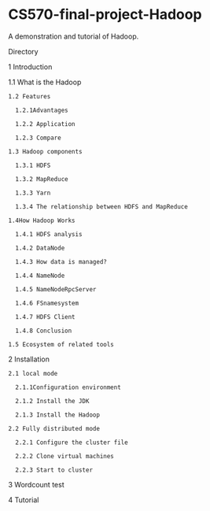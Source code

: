 # CS570-final-project-Hadoop
A demonstration and tutorial of Hadoop.

Directory

1 Introduction

  1.1	What is the Hadoop
    
    1.2	Features
      
      1.2.1Advantages
      
      1.2.2 Application
      
      1.2.3 Compare
    
    1.3 Hadoop components
      
      1.3.1 HDFS
      
      1.3.2 MapReduce
      
      1.3.3 Yarn
      
      1.3.4	The relationship between HDFS and MapReduce
    
    1.4How Hadoop Works
      
      1.4.1 HDFS analysis
      
      1.4.2 DataNode
      
      1.4.3 How data is managed?
      
      1.4.4 NameNode
      
      1.4.5 NameNodeRpcServer
      
      1.4.6 FSnamesystem
      
      1.4.7 HDFS Client
      
      1.4.8 Conclusion
    
    1.5 Ecosystem of related tools
  
  2 Installation
    
    2.1 local mode
      
      2.1.1Configuration environment
      
      2.1.2 Install the JDK
      
      2.1.3 Install the Hadoop
    
    2.2 Fully distributed mode
      
      2.2.1 Configure the cluster file
      
      2.2.2 Clone virtual machines
      
      2.2.3 Start to cluster
  
  3 Wordcount test
  
  4 Tutorial

